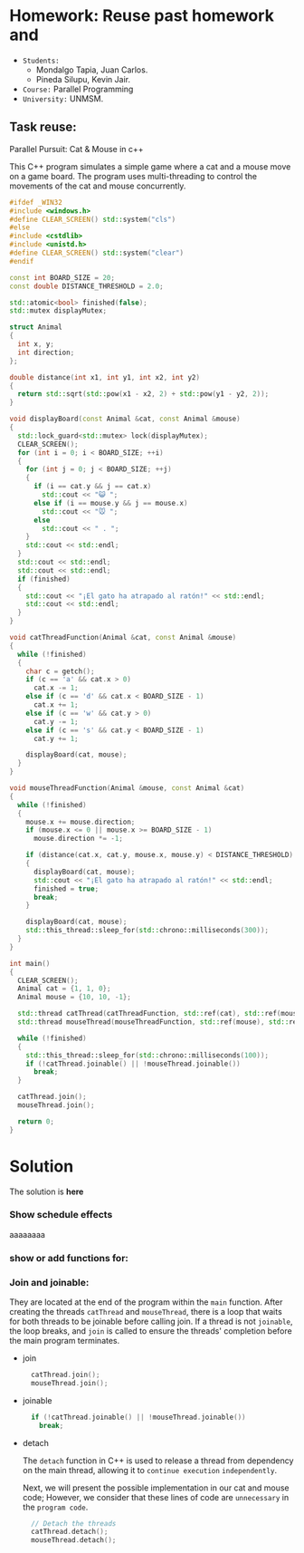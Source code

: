 # Homework: Reuse past homework and

- `Students:` 
  - Mondalgo Tapia, Juan Carlos.
  - Pineda Silupu, Kevin Jair.
- `Course:` Parallel Programming
- `University:` UNMSM.


## Task reuse:
Parallel Pursuit: Cat & Mouse in c++



This C++ program simulates a simple game where a cat and a mouse move on a game board. The program uses multi-threading to control the movements of the cat and mouse concurrently.

```c++
#ifdef _WIN32
#include <windows.h>
#define CLEAR_SCREEN() std::system("cls")
#else
#include <cstdlib>
#include <unistd.h>
#define CLEAR_SCREEN() std::system("clear")
#endif

const int BOARD_SIZE = 20;
const double DISTANCE_THRESHOLD = 2.0;

std::atomic<bool> finished(false);
std::mutex displayMutex;

struct Animal
{
  int x, y;
  int direction;
};

double distance(int x1, int y1, int x2, int y2)
{
  return std::sqrt(std::pow(x1 - x2, 2) + std::pow(y1 - y2, 2));
}

void displayBoard(const Animal &cat, const Animal &mouse)
{
  std::lock_guard<std::mutex> lock(displayMutex);
  CLEAR_SCREEN();
  for (int i = 0; i < BOARD_SIZE; ++i)
  {
    for (int j = 0; j < BOARD_SIZE; ++j)
    {
      if (i == cat.y && j == cat.x)
        std::cout << "😺 ";
      else if (i == mouse.y && j == mouse.x)
        std::cout << "🐭 ";
      else
        std::cout << " . ";
    }
    std::cout << std::endl;
  }
  std::cout << std::endl;
  std::cout << std::endl;
  if (finished)
  {
    std::cout << "¡El gato ha atrapado al ratón!" << std::endl;
    std::cout << std::endl;
  }
}

void catThreadFunction(Animal &cat, const Animal &mouse)
{
  while (!finished)
  {
    char c = getch();
    if (c == 'a' && cat.x > 0)
      cat.x -= 1;
    else if (c == 'd' && cat.x < BOARD_SIZE - 1)
      cat.x += 1;
    else if (c == 'w' && cat.y > 0)
      cat.y -= 1;
    else if (c == 's' && cat.y < BOARD_SIZE - 1)
      cat.y += 1;

    displayBoard(cat, mouse);
  }
}

void mouseThreadFunction(Animal &mouse, const Animal &cat)
{
  while (!finished)
  {
    mouse.x += mouse.direction;
    if (mouse.x <= 0 || mouse.x >= BOARD_SIZE - 1)
      mouse.direction *= -1;

    if (distance(cat.x, cat.y, mouse.x, mouse.y) < DISTANCE_THRESHOLD)
    {
      displayBoard(cat, mouse);
      std::cout << "¡El gato ha atrapado al ratón!" << std::endl;
      finished = true;
      break;
    }

    displayBoard(cat, mouse);
    std::this_thread::sleep_for(std::chrono::milliseconds(300));
  }
}

int main()
{
  CLEAR_SCREEN();
  Animal cat = {1, 1, 0};
  Animal mouse = {10, 10, -1};

  std::thread catThread(catThreadFunction, std::ref(cat), std::ref(mouse));
  std::thread mouseThread(mouseThreadFunction, std::ref(mouse), std::ref(cat));

  while (!finished)
  {
    std::this_thread::sleep_for(std::chrono::milliseconds(100));
    if (!catThread.joinable() || !mouseThread.joinable())
      break;
  }

  catThread.join();
  mouseThread.join();

  return 0;
}
```

# Solution
The solution is **here**



### Show schedule effects

aaaaaaaa

### show or add functions for:

### Join and joinable:

They are located at the end of the program within the `main` function.
After creating the threads `catThread` and `mouseThread`, there is a loop that waits for both threads to be joinable before calling join.
If a thread is not `joinable`, the loop breaks, and `join` is called to ensure the threads' completion before the main program terminates.

- join
  
  ```c++
    catThread.join();
    mouseThread.join();
  ```

- joinable

  ```c++
    if (!catThread.joinable() || !mouseThread.joinable())
      break;
  ```
- detach
   
  The `detach` function in C++ is used to release a thread from dependency on the main thread, allowing it to `continue execution` `independently`.
   
  Next, we will present the possible implementation in our cat and mouse code; However, we consider that these lines of code are `unnecessary` in the `program code`.
  ```c++
    // Detach the threads
    catThread.detach();
    mouseThread.detach();
  ```







